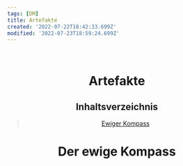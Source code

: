```yaml
---
tags: [DM]
title: Artefakte
created: '2022-07-22T18:42:33.699Z'
modified: '2022-07-23T18:59:24.699Z'
---
```


<div class="meta_for_parser tablespecs" style="visibility:hidden">Artefakte</div>
<div class="myWrapper" markdown="1" align="center">

# Artefakte
    
## Inhaltsverzeichnis

> [Ewiger Kompass](#1)
> [](#2)
> [](#3)

# <a name="1"></a> Der ewige Kompass




</div>
